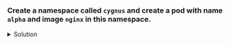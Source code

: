 ### Create a namespace called `cygnus` and create a pod with name `alpha` and image `nginx` in this namespace.

<details><summary>Solution</summary>
<p>

```bash
kubectl create namespace cygnus
kubectl run alpha --image=nginx --restart=Never -n cygnus
```

</p>
</details>
